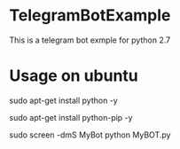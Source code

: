 # TelegramBotExample
This is a telegram bot exmple for python 2.7

# Usage on ubuntu

sudo apt-get install python -y

sudo apt-get install python-pip -y

sudo screen -dmS MyBot python MyBOT.py
